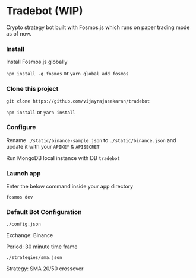 # Tradebot (WIP)

Crypto strategy bot built with Fosmos.js which runs on paper trading mode as of now.

### Install

Install Fosmos.js globally

`npm install -g fosmos`
or
`yarn global add fosmos`


### Clone this project

`git clone https://github.com/vijayrajasekaran/tradebot`

`npm install` or `yarn install`

### Configure

Rename `./static/binance-sample.json` to `./static/binance.json` and update it with your `APIKEY` & `APISECRET`

Run MongoDB local instance with DB `tradebot`

### Launch app

Enter the below command inside your app directory 

`fosmos dev`

### Default Bot Configuration

`./config.json`

Exchange: Binance

Period: 30 minute time frame

`./strategies/sma.json`

Strategy: SMA 20/50 crossover
